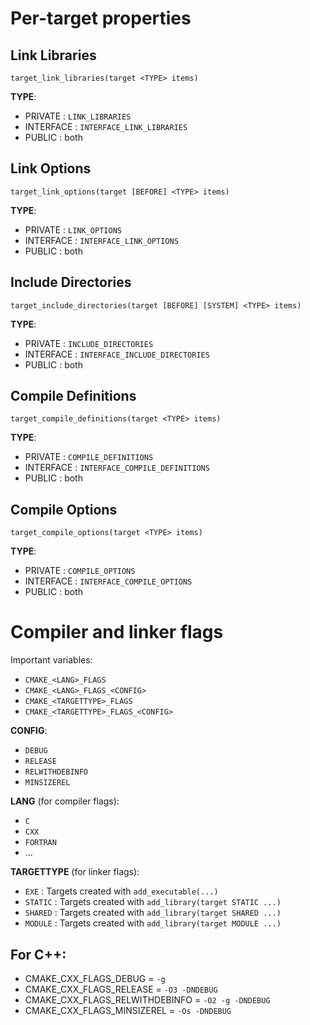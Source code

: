 # Per-target properties

## Link Libraries
`target_link_libraries(target <TYPE> items)`

**TYPE**:
* PRIVATE : `LINK_LIBRARIES`
* INTERFACE : `INTERFACE_LINK_LIBRARIES`
* PUBLIC : both


## Link Options
`target_link_options(target [BEFORE] <TYPE> items)`

**TYPE**:
* PRIVATE : `LINK_OPTIONS`
* INTERFACE : `INTERFACE_LINK_OPTIONS`
* PUBLIC : both


## Include Directories
`target_include_directories(target [BEFORE] [SYSTEM] <TYPE> items)`

**TYPE**:
* PRIVATE : `INCLUDE_DIRECTORIES`
* INTERFACE : `INTERFACE_INCLUDE_DIRECTORIES`
* PUBLIC : both


## Compile Definitions
`target_compile_definitions(target <TYPE> items)`

**TYPE**:
* PRIVATE : `COMPILE_DEFINITIONS`
* INTERFACE : `INTERFACE_COMPILE_DEFINITIONS`
* PUBLIC : both


## Compile Options
`target_compile_options(target <TYPE> items)`

**TYPE**:
* PRIVATE : `COMPILE_OPTIONS`
* INTERFACE : `INTERFACE_COMPILE_OPTIONS`
* PUBLIC : both

# Compiler and linker flags

Important variables:
* `CMAKE_<LANG>_FLAGS`
* `CMAKE_<LANG>_FLAGS_<CONFIG>`
* `CMAKE_<TARGETTYPE>_FLAGS`
* `CMAKE_<TARGETTYPE>_FLAGS_<CONFIG>`

**CONFIG**:
* `DEBUG`
* `RELEASE`
* `RELWITHDEBINFO`
* `MINSIZEREL`

**LANG** (for compiler flags):
* `C`
* `CXX`
* `FORTRAN`
* ...

**TARGETTYPE** (for linker flags):
* `EXE` : Targets created with `add_executable(...)`
* `STATIC` : Targets created with `add_library(target STATIC ...)`
* `SHARED` : Targets created with `add_library(target SHARED ...)`
* `MODULE` : Targets created with `add_library(target MODULE ...)`

## For C++:
* CMAKE_CXX_FLAGS_DEBUG = `-g`
* CMAKE_CXX_FLAGS_RELEASE = `-O3 -DNDEBUG`
* CMAKE_CXX_FLAGS_RELWITHDEBINFO = `-O2 -g -DNDEBUG`
* CMAKE_CXX_FLAGS_MINSIZEREL = `-Os -DNDEBUG`
